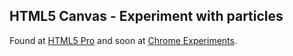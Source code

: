 ## HTML5 Canvas - Experiment with particles


Found at [HTML5 Pro][1] and soon at [Chrome Experiments][2].

[1]: http://html5-pro.com/dots/
[2]: http://chromeexperiments.com/
